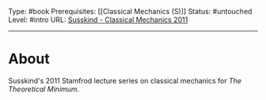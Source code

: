 Type: #book
Prerequisites: [[Classical Mechanics (S)]]
Status: #untouched 
Level: #intro 
URL: [Susskind - Classical Mechanics 2011](https://www.youtube.com/playlist?list=PLq1A-pAPin7Vlo_KP_tJPJQMZq50nTE0G)

----
# About

Susskind's 2011 Stamfrod lecture series on classical mechanics for *The Theoretical Minimum*.
